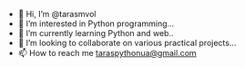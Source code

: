 - 👋 Hi, I’m @tarasmvol
- 👀 I’m interested in Python programming...
- 🌱 I’m currently learning Python and web..
- 💞️ I’m looking to collaborate on various practical projects...
- 📫 How to reach me taraspythonua@gmail.com

<!---
tarasmvol/tarasmvol is a ✨ special ✨ repository because its `README.md` (this file) appears on your GitHub profile.
You can click the Preview link to take a look at your changes.
--->
